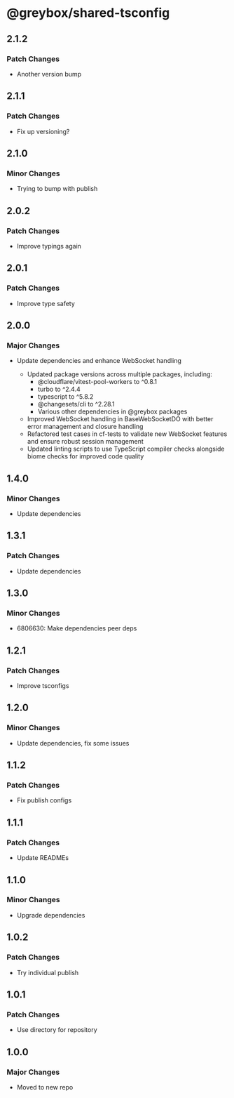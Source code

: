 # @greybox/shared-tsconfig

## 2.1.2

### Patch Changes

- Another version bump

## 2.1.1

### Patch Changes

- Fix up versioning?

## 2.1.0

### Minor Changes

- Trying to bump with publish

## 2.0.2

### Patch Changes

- Improve typings again

## 2.0.1

### Patch Changes

- Improve type safety

## 2.0.0

### Major Changes

- Update dependencies and enhance WebSocket handling

  - Updated package versions across multiple packages, including:
    - @cloudflare/vitest-pool-workers to ^0.8.1
    - turbo to ^2.4.4
    - typescript to ^5.8.2
    - @changesets/cli to ^2.28.1
    - Various other dependencies in @greybox packages
  - Improved WebSocket handling in BaseWebSocketDO with better error management and closure handling
  - Refactored test cases in cf-tests to validate new WebSocket features and ensure robust session management
  - Updated linting scripts to use TypeScript compiler checks alongside biome checks for improved code quality

## 1.4.0

### Minor Changes

- Update dependencies

## 1.3.1

### Patch Changes

- Update dependencies

## 1.3.0

### Minor Changes

- 6806630: Make dependencies peer deps

## 1.2.1

### Patch Changes

- Improve tsconfigs

## 1.2.0

### Minor Changes

- Update dependencies, fix some issues

## 1.1.2

### Patch Changes

- Fix publish configs

## 1.1.1

### Patch Changes

- Update READMEs

## 1.1.0

### Minor Changes

- Upgrade dependencies

## 1.0.2

### Patch Changes

- Try individual publish

## 1.0.1

### Patch Changes

- Use directory for repository

## 1.0.0

### Major Changes

- Moved to new repo
